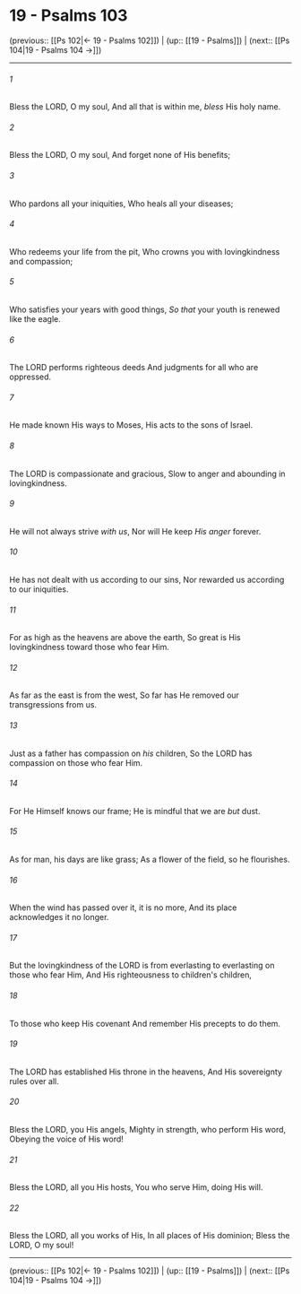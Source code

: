 # 19 - Psalms 103

(previous:: [[Ps 102|← 19 - Psalms 102]]) | (up:: [[19 - Psalms]]) | (next:: [[Ps 104|19 - Psalms 104 →]])

***


###### 1 
Bless the LORD, O my soul, And all that is within me, _bless_ His holy name. 

###### 2 
Bless the LORD, O my soul, And forget none of His benefits; 

###### 3 
Who pardons all your iniquities, Who heals all your diseases; 

###### 4 
Who redeems your life from the pit, Who crowns you with lovingkindness and compassion; 

###### 5 
Who satisfies your years with good things, _So that_ your youth is renewed like the eagle. 

###### 6 
The LORD performs righteous deeds And judgments for all who are oppressed. 

###### 7 
He made known His ways to Moses, His acts to the sons of Israel. 

###### 8 
The LORD is compassionate and gracious, Slow to anger and abounding in lovingkindness. 

###### 9 
He will not always strive _with us_, Nor will He keep _His anger_ forever. 

###### 10 
He has not dealt with us according to our sins, Nor rewarded us according to our iniquities. 

###### 11 
For as high as the heavens are above the earth, So great is His lovingkindness toward those who fear Him. 

###### 12 
As far as the east is from the west, So far has He removed our transgressions from us. 

###### 13 
Just as a father has compassion on _his_ children, So the LORD has compassion on those who fear Him. 

###### 14 
For He Himself knows our frame; He is mindful that we are _but_ dust. 

###### 15 
As for man, his days are like grass; As a flower of the field, so he flourishes. 

###### 16 
When the wind has passed over it, it is no more, And its place acknowledges it no longer. 

###### 17 
But the lovingkindness of the LORD is from everlasting to everlasting on those who fear Him, And His righteousness to children's children, 

###### 18 
To those who keep His covenant And remember His precepts to do them. 

###### 19 
The LORD has established His throne in the heavens, And His sovereignty rules over all. 

###### 20 
Bless the LORD, you His angels, Mighty in strength, who perform His word, Obeying the voice of His word! 

###### 21 
Bless the LORD, all you His hosts, You who serve Him, doing His will. 

###### 22 
Bless the LORD, all you works of His, In all places of His dominion; Bless the LORD, O my soul!

***

(previous:: [[Ps 102|← 19 - Psalms 102]]) | (up:: [[19 - Psalms]]) | (next:: [[Ps 104|19 - Psalms 104 →]])
